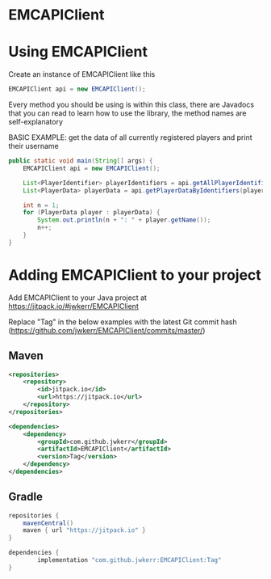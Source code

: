 # EMCAPIClient

# Using EMCAPIClient
Create an instance of EMCAPIClient like this
```java
EMCAPIClient api = new EMCAPIClient();
```

Every method you should be using is within this class, there are Javadocs that you can read to learn how to use the library, the method names are self-explanatory

BASIC EXAMPLE: get the data of all currently registered players and print their username
```java
public static void main(String[] args) {
    EMCAPIClient api = new EMCAPIClient();

    List<PlayerIdentifier> playerIdentifiers = api.getAllPlayerIdentifiers();
    List<PlayerData> playerData = api.getPlayerDataByIdentifiers(playerIdentifiers);

    int n = 1;
    for (PlayerData player : playerData) {
        System.out.println(n + ": " + player.getName());
        n++;
    }
}
```

# Adding EMCAPIClient to your project
Add EMCAPIClient to your Java project at https://jitpack.io/#jwkerr/EMCAPIClient

Replace "Tag" in the below examples with the latest Git commit hash (https://github.com/jwkerr/EMCAPIClient/commits/master/)
## Maven
```xml
<repositories>
    <repository>
        <id>jitpack.io</id>
        <url>https://jitpack.io</url>
    </repository>
</repositories>
```

```xml
<dependencies>
    <dependency>
        <groupId>com.github.jwkerr</groupId>
        <artifactId>EMCAPIClient</artifactId>
        <version>Tag</version>
    </dependency>
</dependencies>
```

## Gradle
```groovy
repositories {
    mavenCentral()
    maven { url "https://jitpack.io" }
}
```

```groovy
dependencies {
        implementation "com.github.jwkerr:EMCAPIClient:Tag"
}
```
